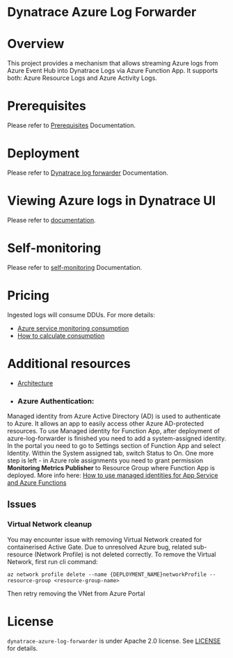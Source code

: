 # Dynatrace Azure Log Forwarder
# Overview
 This project provides a mechanism that allows streaming Azure logs from Azure Event Hub into Dynatrace Logs via Azure Function App. It supports both: Azure Resource Logs and Azure Activity Logs.


# Prerequisites
Please refer to [Prerequisites](https://www.dynatrace.com/support/help/shortlink/azure-log-fwd#prerequisites-) Documentation.
 
# Deployment
Please refer  to [Dynatrace log forwarder](https://www.dynatrace.com/support/help/shortlink/azure-log-fwd) Documentation.

# Viewing Azure logs in Dynatrace UI
Please refer to [documentation](https://www.dynatrace.com/support/help/shortlink/azure-log-fwd#view-azure-logs).

# Self-monitoring
Please refer to [self-monitoring](https://www.dynatrace.com/support/help/shortlink/azure-log-fwd#self-monitoring-optional)  Documentation.

# Pricing
 Ingested logs will consume DDUs. For more details: 
  - [Azure service monitoring consumption](https://www.dynatrace.com/support/help/reference/monitoring-consumption-calculation/#expand-azure-service-monitoring-consumption-103)
  - [How to calculate consumption](https://www.dynatrace.com/support/help/reference/monitoring-consumption-calculation/log-monitoring-consumption/)

# Additional resources
- [Architecture](Architecture.md)
- ### Azure Authentication:
Managed identity from Azure Active Directory (AD) is used to authenticate to Azure. It allows an app to easily access other Azure AD-protected resources.
To use Managed identity for Function App, after deployment of azure-log-forwarder is finished you need to add a system-assigned identity. 
In the portal you need to go to Settings section of Function App and select Identity. Within the System assigned tab, switch Status to On.
One more step is left - in Azure role assignments you need to grant permission **Monitoring Metrics Publisher** to Resource Group where Function App is deployed.
More info here: [How to use managed identities for App Service and Azure Functions](https://docs.microsoft.com/en-us/azure/app-service/overview-managed-identity?tabs=dotnet)


## Issues 
### Virtual Network cleanup

You may encounter issue with removing Virtual Network created for containerised Active Gate. Due to unresolved Azure bug, related sub-resource (Network Profile) is not deleted correctly. To remove the Virtual Network, first run cli command:

```shell script
az network profile delete --name {DEPLOYMENT_NAME}networkProfile --resource-group <resource-group-name>
```

Then retry removing the VNet from Azure Portal



# License

`dynatrace-azure-log-forwarder` is under Apache 2.0 license. See [LICENSE](LICENSE.md) for details.
